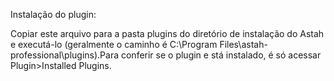 Instalação do plugin:

Copiar este arquivo para a pasta plugins do diretório de instalação do Astah e executá-lo 
(geralmente o caminho é C:\Program Files\astah-professional\plugins).Para conferir se o plugin e
stá instalado, é só acessar Plugin>Installed Plugins.
